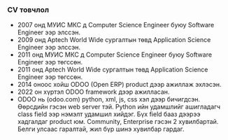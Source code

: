 ### СV товчлол
- 2007 онд МУИС МКС д Computer Science Engineer буюу Software Engineer ээр элссэн.
- 2009 онд Aptech World Wide сургалтын төвд Application Science Engineer ээр элссэн.
- 2011 онд МУИС МКС д Computer Science Engineer буюу Software Engineer ээр төгссөн.
- 2011 онд Aptech World Wide сургалтын төвд Application Science Engineer ээр төгссөн.
- 2014 оноос хойш ODOO (Open ERP) product дээр ажиллаж эхлэсэн.
- 2022 он хүртэл ODOO framework дээр ажилласан. 
- ODOO нь (odoo.com) python, xml, js, css хэл дээр бичигдсэн. Өөрсдийн гэсэн web server тэй. Python ийн удамшлийг ашигладагч  class field ээр нэмэлт удамшил хийдэг. Бүх field бааз дээрээ хадгалдаг product юм. Community, Enterprise гэсэн 2 хувилбартай. Белги улсаас гаралтай, жил бүр шинэ хувилбар гардаг.
